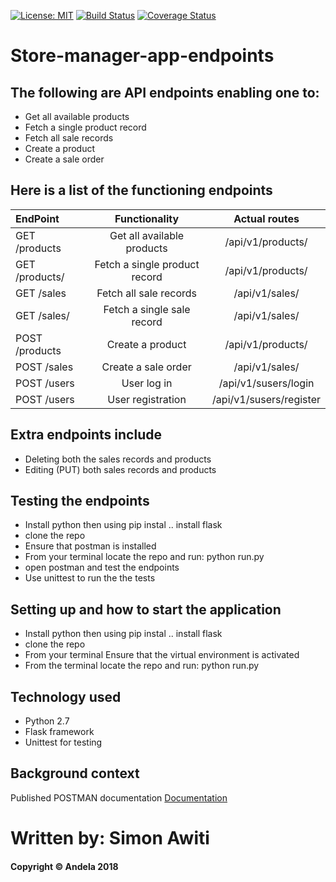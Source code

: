 [![License: MIT](https://img.shields.io/badge/License-MIT-yellow.svg)](https://opensource.org/licenses/MIT)
[![Build Status](https://travis-ci.org/SimonAwiti/Store-manager-app-endpoints.svg?branch=ch-feedback-implementation-161310756)](https://travis-ci.org/SimonAwiti/Store-manager-app-endpoints)
[![Coverage Status](https://coveralls.io/repos/github/SimonAwiti/Store-manager-app-endpoints/badge.svg?branch=ch-feedback-implementation-161310756)](https://coveralls.io/github/SimonAwiti/Store-manager-app-endpoints?branch=ch-feedback-implementation-161310756)

# Store-manager-app-endpoints

## The following are API endpoints enabling one to: 
* Get all available products
* Fetch a single product record
* Fetch all sale records 
* Create a product 
* Create a sale order
## Here is a list of the functioning endpoints

| EndPoint                  | Functionality                    |  Actual routes                |
| :---                      |     :---:                        |    :---:                      |
| GET /products             | Get all available products       |  /api/v1/products/            |
| GET /products/<productId> | Fetch a single product record    |  /api/v1/products/<productid> |
| GET /sales                | Fetch all sale records           |  /api/v1/sales/               |
| GET /sales/<saleId>       | Fetch a single sale record       |  /api/v1/sales/<salerecid>    |
| POST /products            | Create a product                 |  /api/v1/products/            |
| POST /sales               | Create a sale order              |  /api/v1/sales/               |
| POST /users               | User log in              |  /api/v1/susers/login               |
| POST /users               | User registration             |  /api/v1/susers/register               |
  
## Extra endpoints include 
* Deleting both the sales records and products
* Editing (PUT) both sales records and products

## Testing the endpoints

* Install python then using pip instal .. install flask
* clone the repo
* Ensure that postman is installed
* From your terminal locate the repo and run: python run.py
* open postman and test the endpoints
* Use unittest to run the the tests

## Setting up and how to start the application

* Install python then using pip instal .. install flask
* clone the repo
* From your terminal Ensure that the virtual environment is activated
* From the terminal locate the repo and run: python run.py

## Technology used

* Python 2.7
* Flask framework
* Unittest for testing

## Background context 

Published POSTMAN documentation
[Documentation](https://documenter.getpostman.com/view/5353857/RWgtTwtr#intro)

# Written by: Simon Awiti
#### Copyright © Andela 2018 

